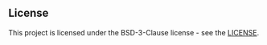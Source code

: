 

## License

This project is licensed under the BSD-3-Clause license - see the [LICENSE](https://github.com/nokia/crl-examplelib/blob/master/LICENSE).